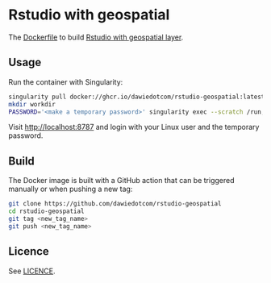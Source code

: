 # Rstudio with geospatial

The [Dockerfile](Dockerfile) to build [Rstudio with geospatial layer](https://github.com/rocker-org/rocker-versioned2).

## Usage

Run the container with Singularity:
```bash
singularity pull docker://ghcr.io/dawiedotcom/rstudio-geospatial:latest
mkdir workdir
PASSWORD='<make a temporary password>' singularity exec --scratch /run,/var/lib/rstudio-server --workdir workdir rstudio-geospatial_latest.sif rserver --auth-none=0 --auth-pam-helper-path=pam-helper --server-user=$USER
```
Visit [http://localhost:8787](http://localhost:8787) and login with your Linux user and the temporary password.

## Build

The Docker image is built with a GitHub action that can be triggered manually or when pushing a new tag:
```bash
git clone https://github.com/dawiedotcom/rstudio-geospatial
cd rstudio-geospatial
git tag <new_tag_name>
git push <new_tag_name>
```

## Licence

See [LICENCE](Licence).
